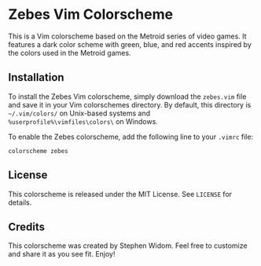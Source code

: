 # Zebes Vim Colorscheme

This is a Vim colorscheme based on the Metroid series of video games. It features a dark color scheme with green, blue, and red accents inspired by the colors used in the Metroid games.

## Installation

To install the Zebes Vim colorscheme, simply download the `zebes.vim` file and save it in your Vim colorschemes directory. By default, this directory is `~/.vim/colors/` on Unix-based systems and `%userprofile%\vimfiles\colors\` on Windows.

To enable the Zebes colorscheme, add the following line to your `.vimrc` file:

`colorscheme zebes`

## License

This colorscheme is released under the MIT License. See `LICENSE` for details.

## Credits

This colorscheme was created by Stephen Widom. Feel free to customize and share it as you see fit. Enjoy!
